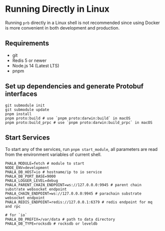 # Running Directly in Linux

Running `prb` directly in a Linux shell is not recommended since using Docker is more convenient in both development and production.

## Requirements <a href="#requirements" id="requirements"></a>

* git
* Redis 5 or newer
* Node.js 14 (Latest LTS)
* pnpm

## Set up dependencies and generate Protobuf interfaces <a href="#set-up-dependencies-and-generate-protobuf-interfaces" id="set-up-dependencies-and-generate-protobuf-interfaces"></a>

```
git submodule init
git submodule update
pnpm install
pnpm proto:build # use `pnpm proto:darwin:build` in macOS
pnpm proto:build_prpc # use `pnpm proto:darwin:build_prpc` in macOS
```

## Start Services <a href="#start-services" id="start-services"></a>

To start any of the services, run `pnpm start_module`, all parameters are read from the environment variables of current shell.

```
PHALA_MODULE=fetch # module to start
NODE_ENV=development
PHALA_DB_HOST=io # hostname/ip to io service
PHALA_DB_PORT_BASE=9000
PHALA_LOGGER_LEVEL=debug
PHALA_PARENT_CHAIN_ENDPOINT=ws://127.0.0.0:9945 # parent chain substrate websocket endpoint
PHALA_CHAIN_ENDPOINT=ws://127.0.0.0:9945 # parachain substrate websocket endpoint
PHALA_REDIS_ENDPOINT=redis://127.0.0.1:6379 # redis endpoint for mq and rpc

# for `io`
PHALA_DB_PREFIX=/var/data # path to data directory
PHALA_DB_TYPE=rocksdb # rocksdb or leveldb
```
